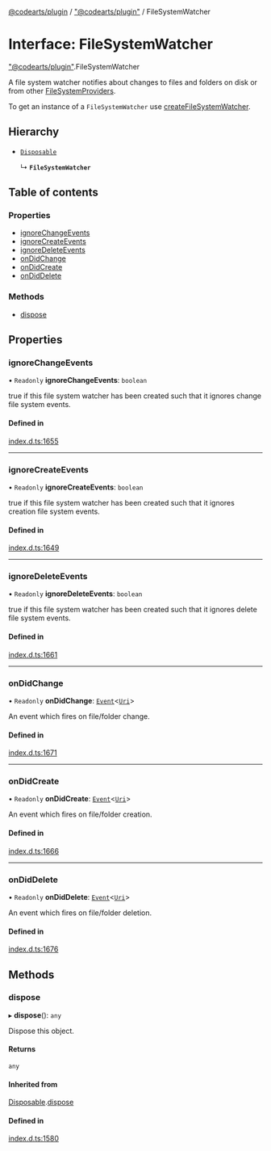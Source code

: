 [@codearts/plugin](../README.md) / ["@codearts/plugin"](../modules/_codearts_plugin_.md) / FileSystemWatcher

# Interface: FileSystemWatcher

["@codearts/plugin"](../modules/_codearts_plugin_.md).FileSystemWatcher

A file system watcher notifies about changes to files and folders
on disk or from other [FileSystemProviders](codearts_plugin_.FileSystemProvider.md).

To get an instance of a `FileSystemWatcher` use
[createFileSystemWatcher](../modules/codearts_plugin_.workspace.md#createfilesystemwatcher).

## Hierarchy

- [`Disposable`](../classes/codearts_plugin_.Disposable.md)

  ↳ **`FileSystemWatcher`**

## Table of contents

### Properties

- [ignoreChangeEvents](codearts_plugin_.FileSystemWatcher.md#ignorechangeevents)
- [ignoreCreateEvents](codearts_plugin_.FileSystemWatcher.md#ignorecreateevents)
- [ignoreDeleteEvents](codearts_plugin_.FileSystemWatcher.md#ignoredeleteevents)
- [onDidChange](codearts_plugin_.FileSystemWatcher.md#ondidchange)
- [onDidCreate](codearts_plugin_.FileSystemWatcher.md#ondidcreate)
- [onDidDelete](codearts_plugin_.FileSystemWatcher.md#ondiddelete)

### Methods

- [dispose](codearts_plugin_.FileSystemWatcher.md#dispose)

## Properties

### ignoreChangeEvents

• `Readonly` **ignoreChangeEvents**: `boolean`

true if this file system watcher has been created such that
it ignores change file system events.

#### Defined in

[index.d.ts:1655](https://github.com/huaweicloud/cloudide-plugin-api/blob/5055bbd/index.d.ts#L1655)

___

### ignoreCreateEvents

• `Readonly` **ignoreCreateEvents**: `boolean`

true if this file system watcher has been created such that
it ignores creation file system events.

#### Defined in

[index.d.ts:1649](https://github.com/huaweicloud/cloudide-plugin-api/blob/5055bbd/index.d.ts#L1649)

___

### ignoreDeleteEvents

• `Readonly` **ignoreDeleteEvents**: `boolean`

true if this file system watcher has been created such that
it ignores delete file system events.

#### Defined in

[index.d.ts:1661](https://github.com/huaweicloud/cloudide-plugin-api/blob/5055bbd/index.d.ts#L1661)

___

### onDidChange

• `Readonly` **onDidChange**: [`Event`](codearts_plugin_.Event.md)<[`Uri`](../classes/codearts_plugin_.Uri.md)\>

An event which fires on file/folder change.

#### Defined in

[index.d.ts:1671](https://github.com/huaweicloud/cloudide-plugin-api/blob/5055bbd/index.d.ts#L1671)

___

### onDidCreate

• `Readonly` **onDidCreate**: [`Event`](codearts_plugin_.Event.md)<[`Uri`](../classes/codearts_plugin_.Uri.md)\>

An event which fires on file/folder creation.

#### Defined in

[index.d.ts:1666](https://github.com/huaweicloud/cloudide-plugin-api/blob/5055bbd/index.d.ts#L1666)

___

### onDidDelete

• `Readonly` **onDidDelete**: [`Event`](codearts_plugin_.Event.md)<[`Uri`](../classes/codearts_plugin_.Uri.md)\>

An event which fires on file/folder deletion.

#### Defined in

[index.d.ts:1676](https://github.com/huaweicloud/cloudide-plugin-api/blob/5055bbd/index.d.ts#L1676)

## Methods

### dispose

▸ **dispose**(): `any`

Dispose this object.

#### Returns

`any`

#### Inherited from

[Disposable](../classes/codearts_plugin_.Disposable.md).[dispose](../classes/codearts_plugin_.Disposable.md#dispose)

#### Defined in

[index.d.ts:1580](https://github.com/huaweicloud/cloudide-plugin-api/blob/5055bbd/index.d.ts#L1580)
